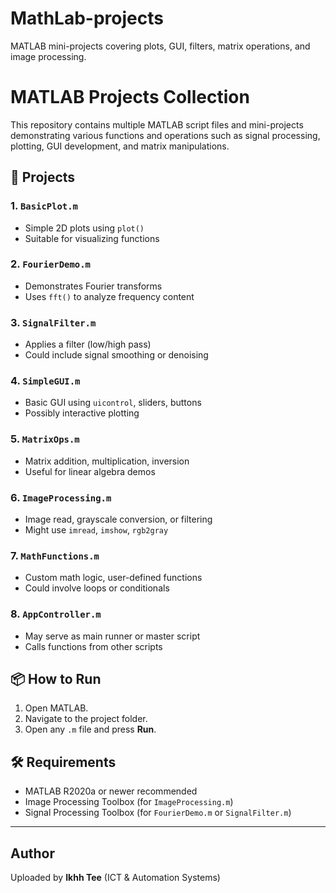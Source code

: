 # MathLab-projects
MATLAB mini-projects covering plots, GUI, filters, matrix operations, and image processing.
# MATLAB Projects Collection

This repository contains multiple MATLAB script files and mini-projects demonstrating various functions and operations such as signal processing, plotting, GUI development, and matrix manipulations.

## 📁 Projects

### 1. `BasicPlot.m`
- Simple 2D plots using `plot()`
- Suitable for visualizing functions

### 2. `FourierDemo.m`
- Demonstrates Fourier transforms
- Uses `fft()` to analyze frequency content

### 3. `SignalFilter.m`
- Applies a filter (low/high pass)
- Could include signal smoothing or denoising

### 4. `SimpleGUI.m`
- Basic GUI using `uicontrol`, sliders, buttons
- Possibly interactive plotting

### 5. `MatrixOps.m`
- Matrix addition, multiplication, inversion
- Useful for linear algebra demos

### 6. `ImageProcessing.m`
- Image read, grayscale conversion, or filtering
- Might use `imread`, `imshow`, `rgb2gray`

### 7. `MathFunctions.m`
- Custom math logic, user-defined functions
- Could involve loops or conditionals

### 8. `AppController.m`
- May serve as main runner or master script
- Calls functions from other scripts

## 📦 How to Run

1. Open MATLAB.
2. Navigate to the project folder.
3. Open any `.m` file and press **Run**.

## 🛠 Requirements

- MATLAB R2020a or newer recommended
- Image Processing Toolbox (for `ImageProcessing.m`)
- Signal Processing Toolbox (for `FourierDemo.m` or `SignalFilter.m`)

---

## Author

Uploaded by **Ikhh Tee** (ICT & Automation Systems)
